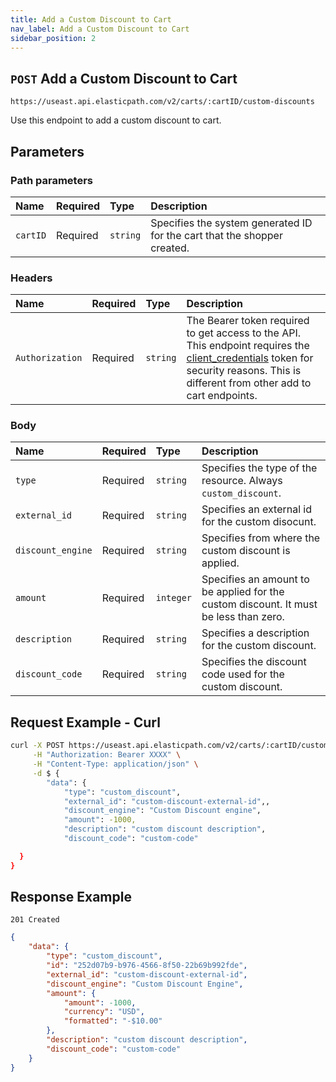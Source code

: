 ```yaml
---
title: Add a Custom Discount to Cart
nav_label: Add a Custom Discount to Cart
sidebar_position: 2
---
```


## `POST` Add a Custom Discount to Cart

```http
https://useast.api.elasticpath.com/v2/carts/:cartID/custom-discounts
```

Use this endpoint to add a custom discount to cart.

## Parameters

### Path parameters

| Name     | Required | Type     | Description                                                              |
|:---------|:---------|:---------|:-------------------------------------------------------------------------|
| `cartID` | Required | `string` | Specifies the system generated ID for the cart that the shopper created. |

### Headers

| Name                      | Required | Type     | Description                                          |
|:--------------------------|:---------|:---------|:-----------------------------------------------------|
| `Authorization`           | Required | `string` | The Bearer token required to get access to the API. This endpoint requires the [client_credentials](/guides/Getting%20Started/authentication/Tokens/client-credential-token) token for security reasons. This is different from other add to cart endpoints.  |

### Body

| Name          | Required | Type     | Description                            |
|:--------------|:---------|:---------|:---------------------------------------|
| `type` | Required | `string` | Specifies the type of the resource. Always `custom_discount`. |
| `external_id` | Required | `string` | Specifies an external id for the custom disocunt. |
| `discount_engine` | Required | `string` | Specifies from where the custom discount is applied. |
| `amount`         | Required | `integer` | Specifies an amount to be applied for the custom discount. It must be less than zero. |
| `description`   | Required | `string` | Specifies a description for the custom discount. |
| `discount_code` | Required | `string` | Specifies the discount code used for the custom discount. |

## Request Example - Curl

```bash
curl -X POST https://useast.api.elasticpath.com/v2/carts/:cartID/custom-discounts \
     -H "Authorization: Bearer XXXX" \
     -H "Content-Type: application/json" \
     -d $ {
        "data": {
            "type": "custom_discount",
            "external_id": "custom-discount-external-id",,
            "discount_engine": "Custom Discount engine",
            "amount": -1000,
            "description": "custom discount description",
            "discount_code": "custom-code"

  }
}
```

## Response Example


`201 Created`

```json
{
    "data": {
        "type": "custom_discount",
        "id": "252d07b9-b976-4566-8f50-22b69b992fde",
        "external_id": "custom-discount-external-id",
        "discount_engine": "Custom Discount Engine",
        "amount": {
            "amount": -1000,
            "currency": "USD",
            "formatted": "-$10.00"
        },
        "description": "custom discount description",
        "discount_code": "custom-code"
    }
}
```

